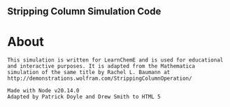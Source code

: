 ## Stripping Column Simulation Code

# About
    This simulation is written for LearnChemE and is used for educational and interactive purposes. It is adapted from the Mathematica simulation of the same title by Rachel L. Baumann at http://demonstrations.wolfram.com/StrippingColumnOperation/

    Made with Node v20.14.0
    Adapted by Patrick Doyle and Drew Smith to HTML 5
